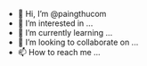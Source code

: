 - 👋 Hi, I’m @paingthucom
- 👀 I’m interested in ...
- 🌱 I’m currently learning ...
- 💞️ I’m looking to collaborate on ...
- 📫 How to reach me ...

<!---
paingthucom/paingthucom is a ✨ special ✨ repository because its `README.md` (this file) appears on your GitHub profile.
You can click the Preview link to take a look at your changes.
--->
